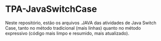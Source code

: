 # TPA-JavaSwitchCase
Neste repositório, estão os arquivos .JAVA das atividades de Java Switch Case, tanto no método tradicional (mais linhas) quanto no método expressivo (código mais limpo e resumido, mais atualizado).
